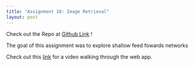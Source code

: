 ```yaml
---
title: "Assignment 10: Image Retrieval"
layout: post
---
```


Check out the Repo at [Github Link] !

The goal of this assignment was to explore shallow feed fowards networks

Check out this [link] for a video walking through the web app.


[Github Link]: https://github.com/jniss1/jniss-assignment-10.git
[link]: https://drive.google.com/file/d/1nlk4SHTp69YliNpPIDzVbaNOi4OoLYlF/view?usp=sharing
